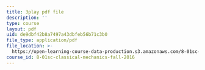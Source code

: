 ```yaml
---
title: 3play pdf file
description: ''
type: course
layout: pdf
uid: de9dbf42b8a7497a43dbfeb56b71c3b0
file_type: application/pdf
file_location: >-
  https://open-learning-course-data-production.s3.amazonaws.com/8-01sc-classical-mechanics-fall-2016/de9dbf42b8a7497a43dbfeb56b71c3b0_2tSUT6HDeaw.pdf
course_id: 8-01sc-classical-mechanics-fall-2016
---
```

